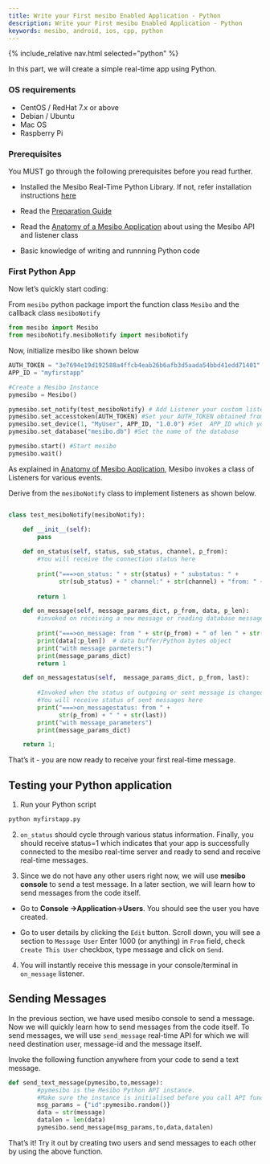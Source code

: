 ```yaml
---
title: Write your First mesibo Enabled Application - Python
description: Write your First mesibo Enabled Application - Python
keywords: mesibo, android, ios, cpp, python
---
```

{% include_relative nav.html selected="python" %}

In this part, we will create a simple real-time app using Python.

### OS requirements
- CentOS / RedHat 7.x or above
- Debian / Ubuntu
- Mac OS
- Raspberry Pi

### Prerequisites

You MUST go through the following prerequisites before you read further.

- Installed the Mesibo Real-Time Python Library. If not, refer installation instructions [here](/documentation/install/python/) 
- Read the [Preparation Guide](https://mesibo.com/documentation/tutorials/first-app/)

- Read the [Anatomy of a Mesibo Application](https://mesibo.com) about using the Mesibo API and listener class

- Basic knowledge of writing and runnning Python code


### First Python App

Now let’s quickly start coding:

From `mesibo` python package import the function class `Mesibo` and the callback class `mesiboNotify` 

```python
from mesibo import Mesibo 
from mesiboNotify.mesiboNotify import mesiboNotify
```

Now, initialize mesibo like shown below

```python
AUTH_TOKEN = "3e7694e19d192588a4ffcb4eab26b6afb3d5aada54bbd41edd71401"
APP_ID = "myfirstapp"

#Create a Mesibo Instance
pymesibo = Mesibo()

pymesibo.set_notify(test_mesiboNotify) # Add Listener your custom listener class
pymesibo.set_accesstoken(AUTH_TOKEN) #Set your AUTH_TOKEN obtained from the Mesibo Console
pymesibo.set_device(1, "MyUser", APP_ID, "1.0.0") #Set  APP_ID which you used to create AUTH_TOKEN
pymesibo.set_database("mesibo.db") #Set the name of the database

pymesibo.start() #Start mesibo
pymesibo.wait()

```

As explained in [Anatomy of Mesibo Application](https://mesibo.com), Mesibo invokes a class of Listeners for various events. 

Derive from the `mesiboNotify` class to implement listeners as shown below.

```python

class test_mesiboNotify(mesiboNotify): 

    def __init__(self):
        pass
    
    def on_status(self, status, sub_status, channel, p_from):
        #You will receive the connection status here      
        
        print("===>on_status: " + str(status) + " substatus: " +
              str(sub_status) + " channel:" + str(channel) + "from: " + str(p_from))
        
        return 1 

    def on_message(self, message_params_dict, p_from, data, p_len):
        #invoked on receiving a new message or reading database messages
        
        print("===>on_message: from " + str(p_from) + " of len " + str(p_len))
        print(data[:p_len])  # data buffer/Python bytes object
        print("with message parmeters:")
        print(message_params_dict)
        return 1 

    def on_messagestatus(self,  message_params_dict, p_from, last):
    
        #Invoked when the status of outgoing or sent message is changed
        #You will receive status of sent messages here
        print("===>on_messagestatus: from " +
              str(p_from) + " " + str(last))
        print("with message_parameters")
        print(message_params_dict)

	return 1;


```

That’s it - you are now ready to receive your first real-time message.

## Testing your Python application
1. Run your Python script 

```bash
python myfirstapp.py
```

2. `on_status` should cycle through various status information. Finally, you should receive status=1 which indicates that your app is successfully connected to the mesibo real-time server and ready to send and receive real-time messages.

3. Since we do not have any other users right now, we will use **mesibo console** to send a test message. In a later section, we will learn how to send messages from the code itself.

- Go to **Console ->Application->Users**. You should see the user you have created.

- Go to user details by clicking the `Edit` button. Scroll down, you will see a section to `Message User`
Enter 1000 (or anything) in `From` field, check `Create This User` checkbox, type message and click on `Send`.

4. You will instantly receive this message in your console/terminal in `on_message` listener.


## Sending Messages
In the previous section, we have used mesibo console to send a message. Now we will quickly learn how to send messages from the code itself. To send messages, we will use `send_message` real-time API for which we will need destination user, message-id and the message itself.

Invoke the following function anywhere from your code to send a text message. 

```python
def send_text_message(pymesibo,to,message):
        #pymesibo is the Mesibo Python API instance. 
        #Make sure the instance is initialised before you call API functions 
        msg_params = {"id":pymesibo.random()}
        data = str(message)
        datalen = len(data)
        pymesibo.send_message(msg_params,to,data,datalen)

```

That’s it! Try it out by creating two users and send messages to each other by using the above function.
